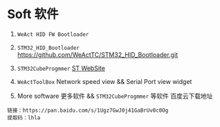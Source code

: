 # Soft 软件
1. `WeAct HID FW Bootloader`

2. `STM32_HID_Bootloader`
 https://github.com/WeActTC/STM32_HID_Bootloader.git

3. `STM32CubeProgmmer`   [ST WebSite](https://www.st.com/content/st_com/en/products/development-tools/software-development-tools/stm32-software-development-tools/stm32-programmers/stm32cubeprog.html)

4. `WeActToolBox` Network speed view && Serial Port view widget

5. More software 更多软件 && `STM32CubeProgmmer` 等软件 百度云下载地址
```
链接：https://pan.baidu.com/s/1Ugz7GwJ0j41GaBrUv0c0Og 
提取码：lhla
```
